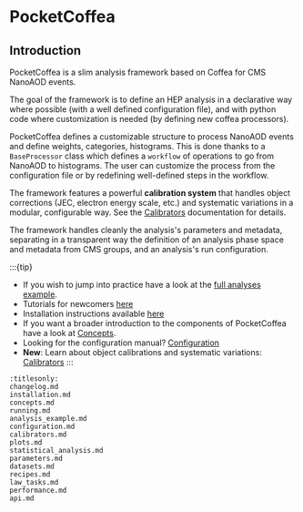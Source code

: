 # PocketCoffea

## Introduction

PocketCoffea is a slim analysis framework based on Coffea for CMS NanoAOD events.

The goal of the framework is to define an HEP analysis in a declarative way where possible (with a well defined
configuration file), and with python code where customization is needed (by defining new coffea processors).

PocketCoffea defines a customizable structure to process NanoAOD events and define weights, categories, histograms. This
is done thanks to a `BaseProcessor` class which defines a `workflow` of operations to go from NanoAOD to histograms.
The user can customize the process from the configuration file or by redefining well-defined steps in the workflow.

The framework features a powerful **calibration system** that handles object corrections (JEC, electron energy scale, etc.) and systematic variations in a modular, configurable way. See the [Calibrators](./calibrators.md) documentation for details.

The framework handles cleanly the analysis's parameters and metadata, separating in a transparent way the definition of an
analysis phase space and metadata from CMS groups, and an analysis's run configuration. 

:::{tip}
- If you wish to jump into practice have a look at the [full analyses example](./analysis_example.md). 
- Tutorials for newcomers [here](https://github.com/PocketCoffea/Tutorials)
- Installation instructions available [here](./installation.md)
- If you want a broader introduction to the components of PocketCoffea have a look at [Concepts](./concepts.md).
- Looking for the configuration manual? [Configuration](./configuration.md)
- **New**: Learn about object calibrations and systematic variations: [Calibrators](./calibrators.md)
:::

```{toctree}
:titlesonly:
changelog.md
installation.md
concepts.md
running.md
analysis_example.md
configuration.md
calibrators.md
plots.md
statistical_analysis.md
parameters.md
datasets.md
recipes.md
law_tasks.md
performance.md
api.md
```

